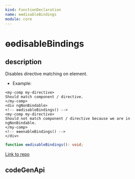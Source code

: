 ```yaml
---
kind: FunctionDeclaration
name: ɵɵdisableBindings
module: core
---
```


# ɵɵdisableBindings

## description

Disables directive matching on element.

- Example:

```
<my-comp my-directive>
Should match component / directive.
</my-comp>
<div ngNonBindable>
<!-- ɵɵdisableBindings() -->
<my-comp my-directive>
Should not match component / directive because we are in ngNonBindable.
</my-comp>
<!-- ɵɵenableBindings() -->
</div>
```

```ts
function ɵɵdisableBindings(): void;
```

[Link to repo](https://github.com/timdeschryver/angular/blob/master/packages/core/src/render3/state.ts#L232-L234)

## codeGenApi
